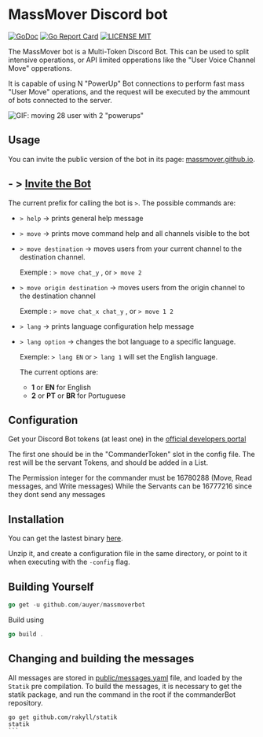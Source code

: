 # MassMover Discord bot

[![GoDoc](https://godoc.org/github.com/golang/gddo?status.svg)](http://godoc.org/github.com/auyer/massmoverbot)
[![Go Report Card](https://goreportcard.com/badge/github.com/auyer/massmoverbot)](https://goreportcard.com/report/github.com/auyer/massmoverbot)
[![LICENSE MIT](https://img.shields.io/badge/license-MIT-brightgreen.svg)](https://img.shields.io/badge/license-MIT-brightgreen.svg) <!--  [![Release](https://img.shields.io/github/release/auyer/massmoverbot.svg)](https://github.com/auyer/massmoverbot/releases/latest) -->

The MassMover bot is a Multi-Token Discord Bot.
This can be used to split intensive operations, or API limited opperations like the "User Voice Channel Move" opperations.

It is capable of using N "PowerUp" Bot connections to perform fast mass "User Move" operations, and the request will be executed by the ammount of bots connected to the server.

![GIF: moving 28 user with 2 "powerups"](https://massmover.github.io/img/demo.gif)

## Usage

You can invite the public version of the bot in its page: [massmover.github.io](http://massmover.github.io/).

## - > [Invite the Bot](http://massmover.github.io/)

The current prefix for calling the bot is `>`.
The possible commands are:

 - `> help` -> prints general help message
 - `> move` -> prints move command help and all channels visible to the bot
 - `> move destination` -> moves users from your current channel to the destination channel.

    Exemple : `> move chat_y` , or `> move 2`

 - `> move origin destination` -> moves users from the origin channel to the destination channel

    Exemple : `> move chat_x chat_y` , or `> move 1 2`
 - `> lang` -> prints language configuration help message
 - `> lang option` -> changes the bot language to a specific language.

    Exemple: `> lang EN` or `> lang 1` will set the English language.
     
     The current options are: 
     - **1** or **EN** for English
     - **2** or **PT** or **BR** for Portuguese


## Configuration

Get your Discord Bot tokens (at least one) in the [official developers portal](https://discordapp.com/developers)

The first one should be in the "CommanderToken" slot in the config file.
The rest will be the servant Tokens, and should be added in a List.

The Permission integer for the commander must be 16780288 (Move, Read messages, and Write messages)
While the Servants can be 16777216 since they dont send any messages

## Installation
You can get the lastest binary [here](https://github.com/auyer/massmoverbot/releases/latest).

Unzip it, and create a configuration file in the same directory, or point to it when executing with the  `-config` flag.
## Building Yourself
```go
go get -u github.com/auyer/massmoverbot
```
Build using 
```go
go build .
```

## Changing and building the messages

All messages are stored in [public/messages.yaml](public/messages.yaml) file, and loaded by the `Statik` pre compilation.
To build the messages, it is necessary to get the statik package, and run the command in the root if the commanderBot repository.

````
go get github.com/rakyll/statik
statik
```